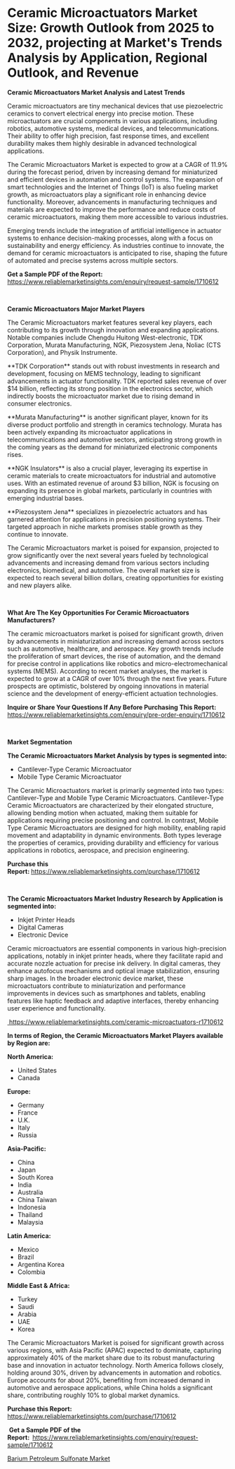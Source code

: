 <p><h1>Ceramic Microactuators Market Size: Growth Outlook from 2025 to 2032, projecting at Market's Trends Analysis by Application, Regional Outlook, and Revenue</h1></p><p><strong>Ceramic Microactuators Market Analysis and Latest Trends</strong></p>
<p><p>Ceramic microactuators are tiny mechanical devices that use piezoelectric ceramics to convert electrical energy into precise motion. These microactuators are crucial components in various applications, including robotics, automotive systems, medical devices, and telecommunications. Their ability to offer high precision, fast response times, and excellent durability makes them highly desirable in advanced technological applications. </p><p>The Ceramic Microactuators Market is expected to grow at a CAGR of 11.9% during the forecast period, driven by increasing demand for miniaturized and efficient devices in automation and control systems. The expansion of smart technologies and the Internet of Things (IoT) is also fueling market growth, as microactuators play a significant role in enhancing device functionality. Moreover, advancements in manufacturing techniques and materials are expected to improve the performance and reduce costs of ceramic microactuators, making them more accessible to various industries. </p><p>Emerging trends include the integration of artificial intelligence in actuator systems to enhance decision-making processes, along with a focus on sustainability and energy efficiency. As industries continue to innovate, the demand for ceramic microactuators is anticipated to rise, shaping the future of automated and precise systems across multiple sectors.</p></p>
<p><strong>Get a Sample PDF of the Report:&nbsp;</strong> <a href="https://www.reliablemarketinsights.com/enquiry/request-sample/1710612?utm_campaign=1512&utm_medium=2&utm_source=Github&utm_content=ia&utm_term=10012025&utm_id=ceramic-microactuators">https://www.reliablemarketinsights.com/enquiry/request-sample/1710612</a></p>
<p>&nbsp;</p>
<p><strong>Ceramic Microactuators Major Market Players</strong></p>
<p><p>The Ceramic Microactuators market features several key players, each contributing to its growth through innovation and expanding applications. Notable companies include Chengdu Huitong West-electronic, TDK Corporation, Murata Manufacturing, NGK, Piezosystem Jena, Noliac (CTS Corporation), and Physik Instrumente.</p><p>**TDK Corporation** stands out with robust investments in research and development, focusing on MEMS technology, leading to significant advancements in actuator functionality. TDK reported sales revenue of over $14 billion, reflecting its strong position in the electronics sector, which indirectly boosts the microactuator market due to rising demand in consumer electronics.</p><p>**Murata Manufacturing** is another significant player, known for its diverse product portfolio and strength in ceramics technology. Murata has been actively expanding its microactuator applications in telecommunications and automotive sectors, anticipating strong growth in the coming years as the demand for miniaturized electronic components rises.</p><p>**NGK Insulators** is also a crucial player, leveraging its expertise in ceramic materials to create microactuators for industrial and automotive uses. With an estimated revenue of around $3 billion, NGK is focusing on expanding its presence in global markets, particularly in countries with emerging industrial bases.</p><p>**Piezosystem Jena** specializes in piezoelectric actuators and has garnered attention for applications in precision positioning systems. Their targeted approach in niche markets promises stable growth as they continue to innovate.</p><p>The Ceramic Microactuators market is poised for expansion, projected to grow significantly over the next several years fueled by technological advancements and increasing demand from various sectors including electronics, biomedical, and automotive. The overall market size is expected to reach several billion dollars, creating opportunities for existing and new players alike.</p></p>
<p>&nbsp;</p>
<p><strong>What Are The Key Opportunities For Ceramic Microactuators Manufacturers?</strong></p>
<p><p>The ceramic microactuators market is poised for significant growth, driven by advancements in miniaturization and increasing demand across sectors such as automotive, healthcare, and aerospace. Key growth trends include the proliferation of smart devices, the rise of automation, and the demand for precise control in applications like robotics and micro-electromechanical systems (MEMS). According to recent market analyses, the market is expected to grow at a CAGR of over 10% through the next five years. Future prospects are optimistic, bolstered by ongoing innovations in material science and the development of energy-efficient actuation technologies.</p></p>
<p><strong>Inquire or Share Your Questions If Any Before Purchasing This Report:</strong> <a href="https://www.reliablemarketinsights.com/enquiry/pre-order-enquiry/1710612?utm_campaign=1512&utm_medium=2&utm_source=Github&utm_content=ia&utm_term=10012025&utm_id=ceramic-microactuators">https://www.reliablemarketinsights.com/enquiry/pre-order-enquiry/1710612</a></p>
<p>&nbsp;</p>
<p><strong>Market Segmentation</strong></p>
<p><strong>The Ceramic Microactuators Market Analysis by types is segmented into:</strong></p>
<p><ul><li>Cantilever-Type Ceramic Microactuator</li><li>Mobile Type Ceramic Microactuator</li></ul></p>
<p><p>The Ceramic Microactuators market is primarily segmented into two types: Cantilever-Type and Mobile Type Ceramic Microactuators. Cantilever-Type Ceramic Microactuators are characterized by their elongated structure, allowing bending motion when actuated, making them suitable for applications requiring precise positioning and control. In contrast, Mobile Type Ceramic Microactuators are designed for high mobility, enabling rapid movement and adaptability in dynamic environments. Both types leverage the properties of ceramics, providing durability and efficiency for various applications in robotics, aerospace, and precision engineering.</p></p>
<p><strong>Purchase this Report:&nbsp;</strong><a href="https://www.reliablemarketinsights.com/purchase/1710612?utm_campaign=1512&utm_medium=2&utm_source=Github&utm_content=ia&utm_term=10012025&utm_id=ceramic-microactuators">https://www.reliablemarketinsights.com/purchase/1710612</a></p>
<p>&nbsp;</p>
<p><strong>The Ceramic Microactuators Market Industry Research by Application is segmented into:</strong></p>
<p><ul><li>Inkjet Printer Heads</li><li>Digital Cameras</li><li>Electronic Device</li></ul></p>
<p><p>Ceramic microactuators are essential components in various high-precision applications, notably in inkjet printer heads, where they facilitate rapid and accurate nozzle actuation for precise ink delivery. In digital cameras, they enhance autofocus mechanisms and optical image stabilization, ensuring sharp images. In the broader electronic device market, these microactuators contribute to miniaturization and performance improvements in devices such as smartphones and tablets, enabling features like haptic feedback and adaptive interfaces, thereby enhancing user experience and functionality.</p></p>
<p><a href="https://www.reliablemarketinsights.com/ceramic-microactuators-r1710612?utm_campaign=1512&utm_medium=2&utm_source=Github&utm_content=ia&utm_term=10012025&utm_id=ceramic-microactuators">&nbsp;https://www.reliablemarketinsights.com/ceramic-microactuators-r1710612</a></p>
<p><strong>In terms of Region, the Ceramic Microactuators Market Players available by Region are:</strong></p>
<p>
    <p> <strong> North America: </strong>
        <ul>
            <li>United States</li>
            <li>Canada</li>
        </ul>
        </p> 
    <p> <strong> Europe: </strong>
        <ul>
            <li>Germany</li>
            <li>France</li>
            <li>U.K.</li>
            <li>Italy</li>
            <li>Russia</li>
        </ul>
        </p> 
    <p> <strong> Asia-Pacific: </strong>
        <ul>
            <li>China</li>
            <li>Japan</li>
            <li>South Korea</li>
            <li>India</li>
            <li>Australia</li>
            <li>China Taiwan</li>
            <li>Indonesia</li>
            <li>Thailand</li>
            <li>Malaysia</li>
        </ul>
        </p> 
    <p> <strong> Latin America: </strong>
        <ul>
            <li>Mexico</li>
            <li>Brazil</li>
            <li>Argentina Korea</li>
            <li>Colombia</li>
        </ul>
        </p> 
    <p> <strong> Middle East & Africa: </strong>
        <ul>
            <li>Turkey</li>
            <li>Saudi</li>
            <li>Arabia</li>
            <li>UAE</li>
            <li>Korea</li>
        </ul>
    </p>
    </p>
<p><p>The Ceramic Microactuators Market is poised for significant growth across various regions, with Asia Pacific (APAC) expected to dominate, capturing approximately 40% of the market share due to its robust manufacturing base and innovation in actuator technology. North America follows closely, holding around 30%, driven by advancements in automation and robotics. Europe accounts for about 20%, benefiting from increased demand in automotive and aerospace applications, while China holds a significant share, contributing roughly 10% to global market dynamics.</p></p>
<p><strong>Purchase this Report: </strong><a href="https://www.reliablemarketinsights.com/purchase/1710612?utm_campaign=1512&utm_medium=2&utm_source=Github&utm_content=ia&utm_term=10012025&utm_id=ceramic-microactuators">https://www.reliablemarketinsights.com/purchase/1710612</a></p>
<p>&nbsp;<strong>Get a Sample PDF of the Report:&nbsp;&nbsp;</strong><a href="https://www.reliablemarketinsights.com/enquiry/request-sample/1710612?utm_campaign=1512&utm_medium=2&utm_source=Github&utm_content=ia&utm_term=10012025&utm_id=ceramic-microactuators">https://www.reliablemarketinsights.com/enquiry/request-sample/1710612</a></p>
<p><strong></strong></p>
<p><p><a href="https://github.com/willjis/Market-Research-Report-List-1/blob/main/barium-petroleum-sulfonate-market.md?utm_campaign=1512&utm_medium=2&utm_source=Github&utm_content=ia&utm_term=10012025&utm_id=ceramic-microactuators">Barium Petroleum Sulfonate Market</a></p></p>